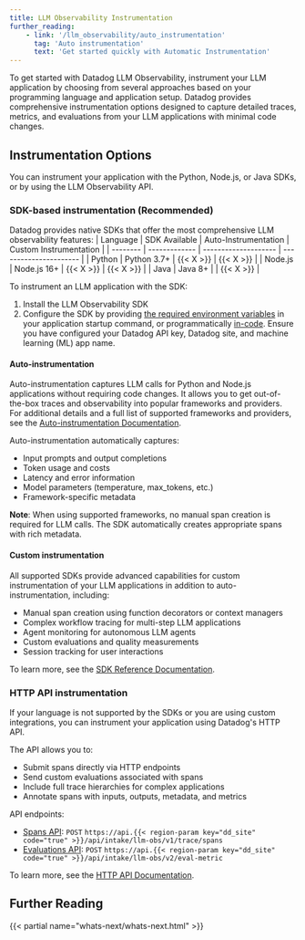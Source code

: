 ```yaml
---
title: LLM Observability Instrumentation
further_reading:
    - link: '/llm_observability/auto_instrumentation'
      tag: 'Auto instrumentation'
      text: 'Get started quickly with Automatic Instrumentation'
---
```



To get started with Datadog LLM Observability, instrument your LLM application by choosing from several approaches based on your programming language and application setup. Datadog provides comprehensive instrumentation options designed to capture detailed traces, metrics, and evaluations from your LLM applications with minimal code changes.

## Instrumentation Options
You can instrument your application with the Python, Node.js, or Java SDKs, or by using the LLM Observability API.

### SDK-based instrumentation (Recommended)
Datadog provides native SDKs that offer the most comprehensive LLM observability features:
| Language | SDK Available | Auto-Instrumentation | Custom Instrumentation |
| -------- | ------------- | -------------------- | ---------------------- |
| Python | Python 3.7+ | {{< X >}} | {{< X >}} |
| Node.js | Node.js 16+ | {{< X >}} | {{< X >}} |
| Java | Java 8+ | | {{< X >}} |


To instrument an LLM application with the SDK:
1. Install the LLM Observability SDK
2. Configure the SDK by providing [the required environment variables][6] in your application startup command, or programmatically [in-code][7]. Ensure you have configured your Datadog API key, Datadog site, and machine learning (ML) app name.

#### Auto-instrumentation
Auto-instrumentation captures LLM calls for Python and Node.js applications without requiring code changes. It allows you to get out-of-the-box traces and observability into popular frameworks and providers. For additional details and a full list of supported frameworks and providers, see the [Auto-instrumentation Documentation][1].

Auto-instrumentation automatically captures:
- Input prompts and output completions
- Token usage and costs
- Latency and error information
- Model parameters (temperature, max_tokens, etc.)
- Framework-specific metadata

<div class="alert alert-info"><strong>Note</strong>: When using supported frameworks, no manual span creation is required for LLM calls. The SDK automatically creates appropriate spans with rich metadata.</div>

#### Custom instrumentation
All supported SDKs provide advanced capabilities for custom instrumentation of your LLM applications in addition to auto-instrumentation, including:
- Manual span creation using function decorators or context managers
- Complex workflow tracing for multi-step LLM applications
- Agent monitoring for autonomous LLM agents
- Custom evaluations and quality measurements
- Session tracking for user interactions

To learn more, see the [SDK Reference Documentation][2].

### HTTP API instrumentation
If your language is not supported by the SDKs or you are using custom integrations, you can instrument your application using Datadog's HTTP API.

The API allows you to:
- Submit spans directly via HTTP endpoints
- Send custom evaluations associated with spans
- Include full trace hierarchies for complex applications
- Annotate spans with inputs, outputs, metadata, and metrics

API endpoints:
- [Spans API][4]: `POST` `https://api.{{< region-param key="dd_site" code="true" >}}/api/intake/llm-obs/v1/trace/spans`
- [Evaluations API][5]: `POST` `https://api.{{< region-param key="dd_site" code="true" >}}/api/intake/llm-obs/v2/eval-metric`

To learn more, see the [HTTP API Documentation][3].

## Further Reading

{{< partial name="whats-next/whats-next.html" >}}


[1]: /llm_observability/auto_instrumentation
[2]: /llm_observability/instrumentation/sdk
[3]: /llm_observability/setup/api
[4]: /llm_observability/instrumentation/api/?tab=model#spans-api
[5]: /llm_observability/instrumentation/api/?tab=model#evaluations-api
[6]: /llm_observability/instrumentation/sdk#command-line-setup
[7]: /llm_observability/instrumentation/sdk#in-code-setup